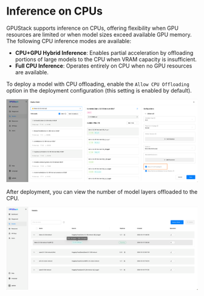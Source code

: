# Inference on CPUs

GPUStack supports inference on CPUs, offering flexibility when GPU resources are limited or when model sizes exceed available GPU memory. The following CPU inference modes are available:

- **CPU+GPU Hybrid Inference**: Enables partial acceleration by offloading portions of large models to the CPU when VRAM capacity is insufficient.
- **Full CPU Inference**: Operates entirely on CPU when no GPU resources are available.

To deploy a model with CPU offloading, enable the `Allow CPU Offloading` option in the deployment configuration (this setting is enabled by default).

![Allow CPU Offload](../assets/tutorials/inference-on-cpus/allow-cpu-offload.png)

After deployment, you can view the number of model layers offloaded to the CPU.

![CPU Offload](../assets/tutorials/inference-on-cpus/cpu-offload.png)

